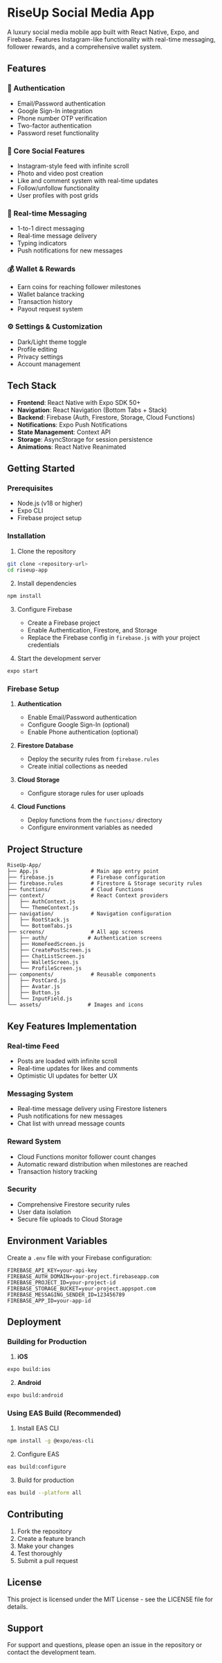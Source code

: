 # RiseUp Social Media App

A luxury social media mobile app built with React Native, Expo, and Firebase. Features Instagram-like functionality with real-time messaging, follower rewards, and a comprehensive wallet system.

## Features

### 🔐 Authentication
- Email/Password authentication
- Google Sign-In integration
- Phone number OTP verification
- Two-factor authentication
- Password reset functionality

### 📱 Core Social Features
- Instagram-style feed with infinite scroll
- Photo and video post creation
- Like and comment system with real-time updates
- Follow/unfollow functionality
- User profiles with post grids

### 💬 Real-time Messaging
- 1-to-1 direct messaging
- Real-time message delivery
- Typing indicators
- Push notifications for new messages

### 💰 Wallet & Rewards
- Earn coins for reaching follower milestones
- Wallet balance tracking
- Transaction history
- Payout request system

### ⚙️ Settings & Customization
- Dark/Light theme toggle
- Profile editing
- Privacy settings
- Account management

## Tech Stack

- **Frontend**: React Native with Expo SDK 50+
- **Navigation**: React Navigation (Bottom Tabs + Stack)
- **Backend**: Firebase (Auth, Firestore, Storage, Cloud Functions)
- **Notifications**: Expo Push Notifications
- **State Management**: Context API
- **Storage**: AsyncStorage for session persistence
- **Animations**: React Native Reanimated

## Getting Started

### Prerequisites

- Node.js (v18 or higher)
- Expo CLI
- Firebase project setup

### Installation

1. Clone the repository
```bash
git clone <repository-url>
cd riseup-app
```

2. Install dependencies
```bash
npm install
```

3. Configure Firebase
   - Create a Firebase project
   - Enable Authentication, Firestore, and Storage
   - Replace the Firebase config in `firebase.js` with your project credentials

4. Start the development server
```bash
expo start
```

### Firebase Setup

1. **Authentication**
   - Enable Email/Password authentication
   - Configure Google Sign-In (optional)
   - Enable Phone authentication (optional)

2. **Firestore Database**
   - Deploy the security rules from `firebase.rules`
   - Create initial collections as needed

3. **Cloud Storage**
   - Configure storage rules for user uploads

4. **Cloud Functions**
   - Deploy functions from the `functions/` directory
   - Configure environment variables as needed

## Project Structure

```
RiseUp-App/
├── App.js                 # Main app entry point
├── firebase.js            # Firebase configuration
├── firebase.rules         # Firestore & Storage security rules
├── functions/             # Cloud Functions
├── context/               # React Context providers
│   ├── AuthContext.js
│   └── ThemeContext.js
├── navigation/            # Navigation configuration
│   ├── RootStack.js
│   └── BottomTabs.js
├── screens/               # All app screens
│   ├── auth/             # Authentication screens
│   ├── HomeFeedScreen.js
│   ├── CreatePostScreen.js
│   ├── ChatListScreen.js
│   ├── WalletScreen.js
│   └── ProfileScreen.js
├── components/            # Reusable components
│   ├── PostCard.js
│   ├── Avatar.js
│   ├── Button.js
│   └── InputField.js
└── assets/               # Images and icons
```

## Key Features Implementation

### Real-time Feed
- Posts are loaded with infinite scroll
- Real-time updates for likes and comments
- Optimistic UI updates for better UX

### Messaging System
- Real-time message delivery using Firestore listeners
- Push notifications for new messages
- Chat list with unread message counts

### Reward System
- Cloud Functions monitor follower count changes
- Automatic reward distribution when milestones are reached
- Transaction history tracking

### Security
- Comprehensive Firestore security rules
- User data isolation
- Secure file uploads to Cloud Storage

## Environment Variables

Create a `.env` file with your Firebase configuration:

```
FIREBASE_API_KEY=your-api-key
FIREBASE_AUTH_DOMAIN=your-project.firebaseapp.com
FIREBASE_PROJECT_ID=your-project-id
FIREBASE_STORAGE_BUCKET=your-project.appspot.com
FIREBASE_MESSAGING_SENDER_ID=123456789
FIREBASE_APP_ID=your-app-id
```

## Deployment

### Building for Production

1. **iOS**
```bash
expo build:ios
```

2. **Android**
```bash
expo build:android
```

### Using EAS Build (Recommended)

1. Install EAS CLI
```bash
npm install -g @expo/eas-cli
```

2. Configure EAS
```bash
eas build:configure
```

3. Build for production
```bash
eas build --platform all
```

## Contributing

1. Fork the repository
2. Create a feature branch
3. Make your changes
4. Test thoroughly
5. Submit a pull request

## License

This project is licensed under the MIT License - see the LICENSE file for details.

## Support

For support and questions, please open an issue in the repository or contact the development team.